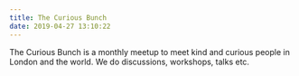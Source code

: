 ```yaml
---
title: The Curious Bunch
date: 2019-04-27 13:10:22
---
```


The Curious Bunch is a monthly meetup to meet kind and curious people in London and the world. We do discussions, workshops, talks etc.

<br />

<!-- <script async data-uid="27c8768acf" src="https://chipper-crafter-5212.ck.page/27c8768acf/index.js"></script> -->
<script async data-uid="532f3f2caf" src="https://chipper-crafter-5212.ck.page/532f3f2caf/index.js"></script>